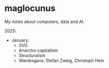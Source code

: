 # maglocunus
My notes about computers, data and AI.

2025:
- January:
  - SVG
  - Anarcho-capitalism
  - Structuralism
  - Wambsgans: Stefan Zweig, Christoph Hein
 

